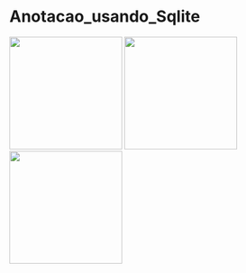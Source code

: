 # Anotacao_usando_Sqlite

<div>

  <img src="https://user-images.githubusercontent.com/55248963/134096488-5026b4b9-e838-4ef6-8e9b-d71a99e4d87c.jpeg" width="200" heigth="100"/>
  <img src="https://user-images.githubusercontent.com/55248963/134096490-554d60d3-b45a-4d5c-a51e-5258d96c2dbe.jpeg" width="200" heigth="100"/>
  <img src="https://user-images.githubusercontent.com/55248963/134096491-7cafbe7d-2180-4e0b-a195-fa130f1fbe61.jpeg" width="200" heigth="100"/>

</div>
